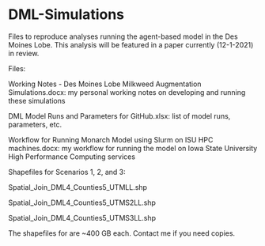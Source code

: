 # DML-Simulations
Files to reproduce analyses running the agent-based model in the Des Moines Lobe. This analysis will be featured in a paper currently (12-1-2021) in review.

Files:

Working Notes - Des Moines Lobe Milkweed Augmentation Simulations.docx:  my personal working notes on developing and running these simulations

DML Model Runs and Parameters for GitHub.xlsx:  list of model runs, parameters, etc. 

Workflow for Running Monarch Model using Slurm on ISU HPC machines.docx:  my workflow for running the model on Iowa State University High Performance Computing services

Shapefiles for Scenarios 1, 2, and 3:

Spatial_Join_DML4_Counties5_UTMLL.shp

Spatial_Join_DML4_Counties5_UTMS2LL.shp

Spatial_Join_DML4_Counties5_UTMS3LL.shp

The shapefiles for are ~400 GB each. Contact me if you need copies. 

